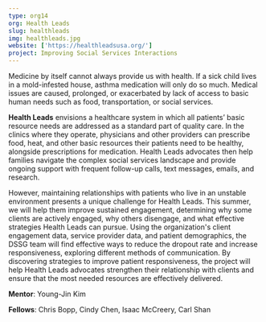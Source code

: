 ```yaml
---
type: org14
org: Health Leads
slug: healthleads
img: healthleads.jpg
website: ['https://healthleadsusa.org/']
project: Improving Social Services Interactions 
---
```


Medicine by itself cannot always provide us with health. If a sick child lives in a mold-infested house, asthma medication will only do so much. Medical issues are caused, prolonged, or exacerbated by lack of access to basic human needs such as food, transportation, or social services.
 
**Health Leads** envisions a healthcare system in which all patients’ basic resource needs are addressed as a standard part of quality care. In the clinics where they operate, physicians and other providers can prescribe food, heat, and other basic resources their patients need to be healthy, alongside prescriptions for medication. Health Leads advocates then help families navigate the complex social services landscape and provide ongoing support with frequent follow-up calls, text messages, emails, and research.

However, maintaining relationships with patients who live in an unstable environment presents a unique challenge for Health Leads. This summer, we will help them improve sustained engagement, determining why some clients are actively engaged, why others disengage, and what effective strategies Health Leads can pursue.  Using the organization's client engagement data, service provider data, and patient demographics, the DSSG team will find effective ways to reduce the dropout rate and increase responsiveness, exploring different methods of communication. By discovering strategies to improve patient responsiveness, the project will help Health Leads advocates strengthen their relationship with clients and ensure that the most needed resources are effectively delivered.

**Mentor**: Young-Jin Kim

**Fellows**: Chris Bopp, Cindy Chen, Isaac McCreery, Carl Shan